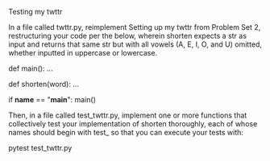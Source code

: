 Testing my twttr

In a file called twttr.py, reimplement Setting up my twttr from Problem Set 2, restructuring your code per the below,
wherein shorten expects a str as input and returns that same str but with all vowels (A, E, I, O, and U) omitted, 
whether inputted in uppercase or lowercase.

def main():
    ...

def shorten(word):
    ...

if __name__ == "__main__":
    main()

Then, in a file called test_twttr.py, implement one or more functions that collectively test your
implementation of shorten thoroughly, each of whose names should begin with test_ so that you can 
execute your tests with:

pytest test_twttr.py
